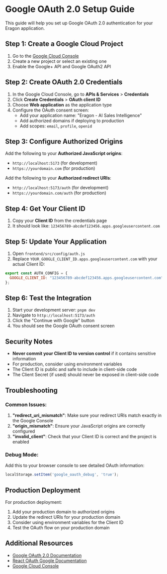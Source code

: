 # Google OAuth 2.0 Setup Guide

This guide will help you set up Google OAuth 2.0 authentication for your Eragon application.

## Step 1: Create a Google Cloud Project

1. Go to the [Google Cloud Console](https://console.cloud.google.com/)
2. Create a new project or select an existing one
3. Enable the Google+ API and Google OAuth2 API

## Step 2: Create OAuth 2.0 Credentials

1. In the Google Cloud Console, go to **APIs & Services** > **Credentials**
2. Click **Create Credentials** > **OAuth client ID**
3. Choose **Web application** as the application type
4. Configure the OAuth consent screen:
   - Add your application name: "Eragon - AI Sales Intelligence"
   - Add authorized domains if deploying to production
   - Add scopes: `email`, `profile`, `openid`

## Step 3: Configure Authorized Origins

Add the following to your **Authorized JavaScript origins**:
- `http://localhost:5173` (for development)
- `https://yourdomain.com` (for production)

Add the following to your **Authorized redirect URIs**:
- `http://localhost:5173/auth` (for development)
- `https://yourdomain.com/auth` (for production)

## Step 4: Get Your Client ID

1. Copy your **Client ID** from the credentials page
2. It should look like: `123456789-abcdef123456.apps.googleusercontent.com`

## Step 5: Update Your Application

1. Open `frontend/src/config/auth.js`
2. Replace `YOUR_GOOGLE_CLIENT_ID.apps.googleusercontent.com` with your actual Client ID:

```javascript
export const AUTH_CONFIG = {
  GOOGLE_CLIENT_ID: "123456789-abcdef123456.apps.googleusercontent.com", // Your actual Client ID
};
```

## Step 6: Test the Integration

1. Start your development server: `pnpm dev`
2. Navigate to `http://localhost:5173/auth`
3. Click the "Continue with Google" button
4. You should see the Google OAuth consent screen

## Security Notes

- **Never commit your Client ID to version control** if it contains sensitive information
- For production, consider using environment variables
- The Client ID is public and safe to include in client-side code
- The Client Secret (if used) should never be exposed in client-side code

## Troubleshooting

### Common Issues:

1. **"redirect_uri_mismatch"**: Make sure your redirect URIs match exactly in the Google Console
2. **"origin_mismatch"**: Ensure your JavaScript origins are correctly configured
3. **"invalid_client"**: Check that your Client ID is correct and the project is enabled

### Debug Mode:

Add this to your browser console to see detailed OAuth information:
```javascript
localStorage.setItem('google_oauth_debug', 'true');
```

## Production Deployment

For production deployment:

1. Add your production domain to authorized origins
2. Update the redirect URIs for your production domain
3. Consider using environment variables for the Client ID
4. Test the OAuth flow on your production domain

## Additional Resources

- [Google OAuth 2.0 Documentation](https://developers.google.com/identity/protocols/oauth2)
- [React OAuth Google Documentation](https://github.com/MomenSherif/react-oauth)
- [Google Cloud Console](https://console.cloud.google.com/) 